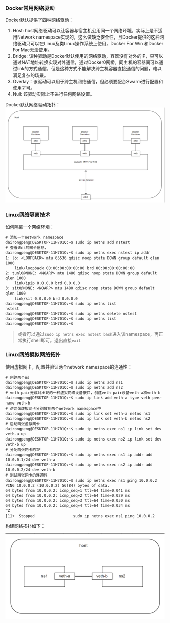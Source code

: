 ### Docker常用网络驱动
Docker默认提供了四种网络驱动：
1. Host: host网络驱动可以让容器与宿主机公用同一个网络环境，实际上是不适用Network namespace实现的，这么做缺乏安全性，且Docker提供的这种网络驱动只可以在Linux及类Linux操作系统上使用，Docker For Win 和Docker For Mac无法使用。
2. Bridge: 该种驱动是Docker默认使用的网络驱动，容器没有对外的IP，只可以通过NAT地址转换实现对外通信，通过Docker0网桥。同主机的容器间可以通过link的方式通信，但是这种方式不能解决跨主机容器直接通信的问题，难以满足复杂的场景。
3. Overlay：该驱动可以用于跨主机网络通信，但必须要配合Swarm进行配置和使用才可。
4. Null: 该驱动实际上不进行任何网络设置。

Docker默认网络驱动拓扑：
![网络拓扑](../../images/docker_bridge_topo.png)

### Linux网络隔离技术
如何隔离一个网络环境：
```shell
# 添加一个network namespace
dairongpeng@DESKTOP-11H701Q:~$ sudo ip netns add nstest
# 查看该ns的网卡信息，
dairongpeng@DESKTOP-11H701Q:~$ sudo ip netns exec nstest ip addr
1: lo: <LOOPBACK> mtu 65536 qdisc noop state DOWN group default qlen 1000
    link/loopback 00:00:00:00:00:00 brd 00:00:00:00:00:00
2: tunl0@NONE: <NOARP> mtu 1480 qdisc noop state DOWN group default qlen 1000
    link/ipip 0.0.0.0 brd 0.0.0.0
3: sit0@NONE: <NOARP> mtu 1480 qdisc noop state DOWN group default qlen 1000
    link/sit 0.0.0.0 brd 0.0.0.0
dairongpeng@DESKTOP-11H701Q:~$ sudo ip netns list
nstest
dairongpeng@DESKTOP-11H701Q:~$ sudo ip netns delete nstest
dairongpeng@DESKTOP-11H701Q:~$ sudo ip netns list
dairongpeng@DESKTOP-11H701Q:~$
```

> 或者可以通过`sudo ip netns exec nstest bash`进入该namespace，再正常执行shell即可。退出直接`exit`


### Linux网络模拟网络拓扑
使用虚拟网卡，配置并验证两个network namespace的连通性：
```shell
# 创建两个ns
dairongpeng@DESKTOP-11H701Q:~$ sudo ip netns add ns1
dairongpeng@DESKTOP-11H701Q:~$ sudo ip netns add ns2
# veth pair是成对出现的一种虚拟网络设备接口，创建veth pair设备veth-a和veth-b
dairongpeng@DESKTOP-11H701Q:~$ sudo ip link add veth-a type veth peer name veth-b
# 讲两张虚拟网卡分别放到两个network namespace中
dairongpeng@DESKTOP-11H701Q:~$ sudo ip link set veth-a netns ns1
dairongpeng@DESKTOP-11H701Q:~$ sudo ip link set veth-b netns ns2
# 启动两张虚拟网卡
dairongpeng@DESKTOP-11H701Q:~$ sudo ip netns exec ns1 ip link set dev veth-a up
dairongpeng@DESKTOP-11H701Q:~$ sudo ip netns exec ns2 ip link set dev veth-b up
# 分配两张网卡的IP
dairongpeng@DESKTOP-11H701Q:~$ sudo ip netns exec ns1 ip addr add 10.0.0.1/24 dev veth-a
dairongpeng@DESKTOP-11H701Q:~$ sudo ip netns exec ns2 ip addr add 10.0.0.2/24 dev veth-b
# 测试两张网卡的连通性
dairongpeng@DESKTOP-11H701Q:~$ sudo ip netns exec ns1 ping 10.0.0.2
PING 10.0.0.2 (10.0.0.2) 56(84) bytes of data.
64 bytes from 10.0.0.2: icmp_seq=1 ttl=64 time=0.041 ms
64 bytes from 10.0.0.2: icmp_seq=2 ttl=64 time=0.029 ms
64 bytes from 10.0.0.2: icmp_seq=3 ttl=64 time=0.030 ms
64 bytes from 10.0.0.2: icmp_seq=4 ttl=64 time=0.034 ms
^Z
[1]+  Stopped                 sudo ip netns exec ns1 ping 10.0.0.2
```
构建网络拓扑如下：

![网络拓扑](../../images/veth-pair.png)
